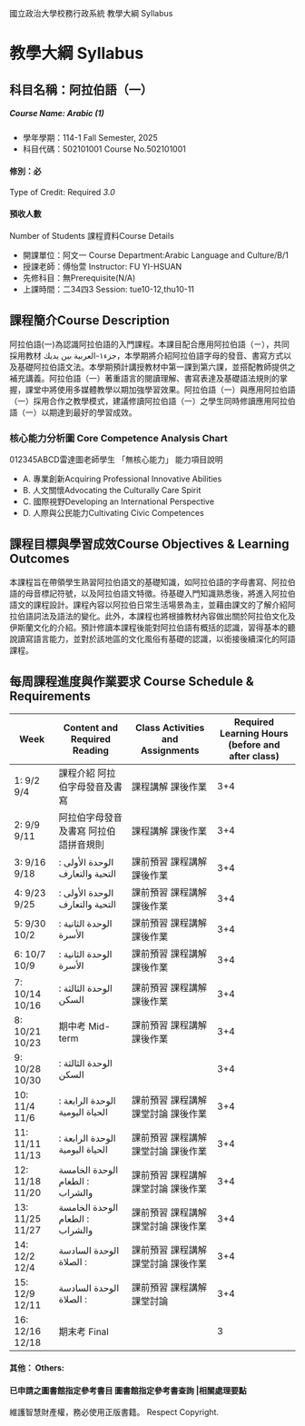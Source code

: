 國立政治大學校務行政系統 教學大綱 Syllabus
# 教學大綱 Syllabus
##  科目名稱：阿拉伯語（一）
#####  Course Name: Arabic (1)
  * 學年學期：114-1 Fall Semester, 2025 
  * 科目代碼：502101001 Course No.502101001
#### 修別：必
Type of Credit: Required 
_3.0_
#### 預收人數
Number of Students
課程資料Course Details
  * 開課單位：阿文一 Course Department:Arabic Language and Culture/B/1 
  * 授課老師：傅怡萱 Instructor: FU YI-HSUAN 
  * 先修科目：無Prerequisite(N/A)
  * 上課時間：二34四3 Session: tue10-12,thu10-11
##  課程簡介Course Description
阿拉伯語(一)為認識阿拉伯語的入門課程。本課目配合應用阿拉伯語（ㄧ），共同採用教材 جزء١-العربية بين يديك，本學期將介紹阿拉伯語字母的發音、書寫方式以及基礎阿拉伯語文法。本學期預計講授教材中第一課到第六課，並搭配教師提供之補充講義。阿拉伯語（一）著重語言的閱讀理解、書寫表達及基礎語法規則的掌握，課堂中將使用多媒體教學以期加強學習效果。阿拉伯語（一）與應用阿拉伯語（一）採用合作之教學模式，建議修讀阿拉伯語（一）之學生同時修讀應用阿拉伯語（一）以期達到最好的學習成效。
###  核心能力分析圖 Core Competence Analysis Chart
012345ABCD雷達圖老師學生
「無核心能力」 
能力項目說明
  * A. 專業創新Acquiring Professional Innovative Abilities
  * B. 人文關懷Advocating the Culturally Care Spirit
  * C. 國際視野Developing an International Perspective 
  * D. 人際與公民能力Cultivating Civic Competences
##  課程目標與學習成效Course Objectives & Learning Outcomes 
本課程旨在帶領學生熟習阿拉伯語文的基礎知識，如阿拉伯語的字母書寫、阿拉伯語的母音標記符號，以及阿拉伯語文特徵。待基礎入門知識熟悉後，將進入阿拉伯語文的課程設計。課程內容以阿拉伯日常生活場景為主，並藉由課文的了解介紹阿拉伯語詞法及語法的變化。此外，本課程也將根據教材內容做出關於阿拉伯文化及伊斯蘭文化的介紹。預計修讀本課程後能對阿拉伯語有概括的認識，習得基本的聽說讀寫語言能力，並對於該地區的文化風俗有基礎的認識，以銜接後續深化的阿語課程。
##  每周課程進度與作業要求 Course Schedule & Requirements
Week |  Content and Required Reading |  Class Activities and Assignments |  Required Learning Hours (before and after class)  
---|---|---|---  
1: 9/2 9/4 |  課程介紹 阿拉伯字母發音及書寫 |  課程講解 課後作業 |  3+4  
2: 9/9 9/11 |  阿拉伯字母發音及書寫 阿拉伯語拼音規則 |  課程講解 課後作業 |  3+4  
3: 9/16 9/18 |  الوحدة الأولى : التحية والتعارف |  課前預習 課程講解 課後作業 |  3+4  
4: 9/23 9/25 |  الوحدة الأولى : التحية والتعارف |  課前預習 課程講解 課後作業 |  3+4  
5: 9/30 10/2 |  الوحدة الثانية : الأسرة |  課前預習 課程講解 課後作業 |  3+4  
6: 10/7 10/9 |  الوحدة الثانية : الأسرة |  課前預習 課程講解 課後作業 |  3+4  
7: 10/14 10/16 |  الوحدة الثالثة : السكن |  課前預習 課程講解 課後作業 |  3+4  
8: 10/21 10/23 |  期中考 Mid-term |  課前預習 課程講解 課後作業 |  3+4  
9: 10/28 10/30 |  الوحدة الثالثة : السكن |  |  3+4  
10: 11/4 11/6 |  الوحدة الرابعة : الحياة اليومية |  課前預習 課程講解 課堂討論 課後作業 |  3+4  
11: 11/11 11/13 |  الوحدة الرابعة : الحياة اليومية |  課前預習 課程講解 課堂討論 課後作業 |  3+4  
12: 11/18 11/20 |  الوحدة الخامسة : الطعام والشراب |  課前預習 課程講解 課堂討論 課後作業 |  3+4  
13: 11/25 11/27 |  الوحدة الخامسة : الطعام والشراب |  課前預習 課程講解 課堂討論 課後作業 |  3+4  
14: 12/2 12/4 |  الوحدة السادسة : الصلاة |  課前預習 課程講解 課堂討論 課後作業 |  3+4  
15: 12/9 12/11 |  الوحدة السادسة : الصلاة |  課前預習 課程講解 課堂討論 |  3+4  
16: 12/16 12/18 |  期末考 Final |  |  3  
####  其他： Others:
####  已申請之圖書館指定參考書目  圖書館指定參考書查詢 |相關處理要點
維護智慧財產權，務必使用正版書籍。 Respect Copyright.